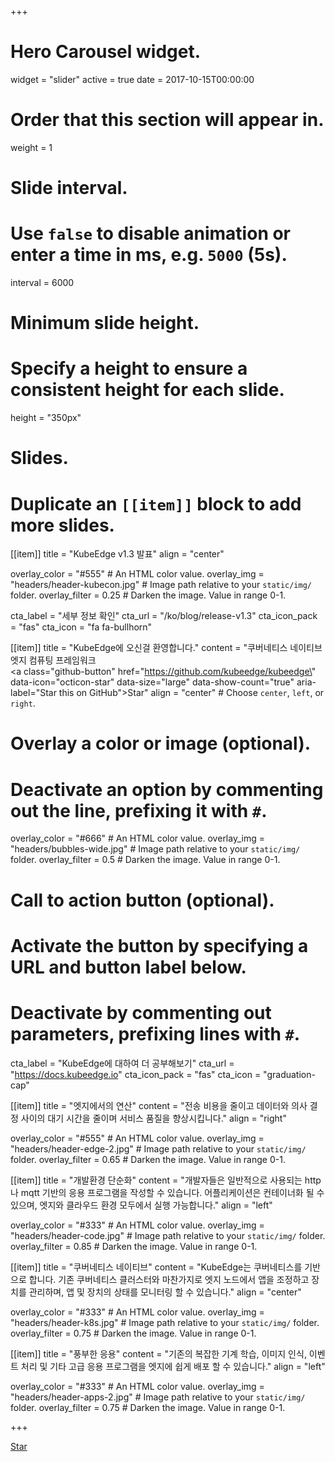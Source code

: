 +++
# Hero Carousel widget.
widget = "slider"
active = true
date = 2017-10-15T00:00:00

# Order that this section will appear in.
weight = 1

# Slide interval.
# Use `false` to disable animation or enter a time in ms, e.g. `5000` (5s).
interval = 6000

# Minimum slide height.
# Specify a height to ensure a consistent height for each slide.
height = "350px"

# Slides.
# Duplicate an `[[item]]` block to add more slides.
[[item]]
  title = "KubeEdge v1.3 발표"
  align = "center"

  overlay_color = "#555"  # An HTML color value.
  overlay_img = "headers/header-kubecon.jpg"  # Image path relative to your `static/img/` folder.
  overlay_filter = 0.25  # Darken the image. Value in range 0-1.

  cta_label = "세부 정보 확인"
  cta_url = "/ko/blog/release-v1.3"
  cta_icon_pack = "fas"
  cta_icon = "fa fa-bullhorn"

[[item]]
  title = "KubeEdge에 오신걸 환영합니다."
  content = "쿠버네티스 네이티브 엣지 컴퓨팅 프레임워크 <br /> <a class=\"github-button\" href=\"https://github.com/kubeedge/kubeedge\" data-icon=\"octicon-star\" data-size=\"large\" data-show-count=\"true\" aria-label=\"Star this on GitHub\">Star</a>"
  align = "center"  # Choose `center`, `left`, or `right`.

  # Overlay a color or image (optional).
  #   Deactivate an option by commenting out the line, prefixing it with `#`.
  overlay_color = "#666"  # An HTML color value.
  overlay_img = "headers/bubbles-wide.jpg"  # Image path relative to your `static/img/` folder.
  overlay_filter = 0.5  # Darken the image. Value in range 0-1.

  # Call to action button (optional).
  #   Activate the button by specifying a URL and button label below.
  #   Deactivate by commenting out parameters, prefixing lines with `#`.
  cta_label = "KubeEdge에 대하여 더 공부해보기"
  cta_url = "https://docs.kubeedge.io"
  cta_icon_pack = "fas"
  cta_icon = "graduation-cap"

[[item]]
  title = "엣지에서의 연산"
  content = "전송 비용을 줄이고 데이터와 의사 결정 사이의 대기 시간을 줄이며 서비스 품질을 향상시킵니다."
  align = "right"

  overlay_color = "#555"  # An HTML color value.
  overlay_img = "headers/header-edge-2.jpg"  # Image path relative to your `static/img/` folder.
  overlay_filter = 0.65  # Darken the image. Value in range 0-1.

[[item]]
  title = "개발환경 단순화"
  content = "개발자들은 일반적으로 사용되는 http나 mqtt 기반의 응용 프로그램을 작성할 수 있습니다. 어플리케이션은 컨테이너화 될 수 있으며, 엣지와 클라우드 환경 모두에서 실행 가능합니다."
  align = "left"

  overlay_color = "#333"  # An HTML color value.
  overlay_img = "headers/header-code.jpg"  # Image path relative to your `static/img/` folder.
  overlay_filter = 0.85  # Darken the image. Value in range 0-1.

[[item]]
  title = "쿠버네티스 네이티브"
  content = "KubeEdge는 쿠버네티스를 기반으로 합니다. 기존 쿠버네티스 클러스터와 마찬가지로 엣지 노드에서 앱을 조정하고 장치를 관리하며, 앱 및 장치의 상태를 모니터링 할 수 있습니다."
  align = "center"

  overlay_color = "#333"  # An HTML color value.
  overlay_img = "headers/header-k8s.jpg"  # Image path relative to your `static/img/` folder.
  overlay_filter = 0.75  # Darken the image. Value in range 0-1.

[[item]]
  title = "풍부한 응용"
  content = "기존의 복잡한 기계 학습, 이미지 인식, 이벤트 처리 및 기타 고급 응용 프로그램을 엣지에 쉽게 배포 할 수 있습니다."
  align = "left"

  overlay_color = "#333"  # An HTML color value.
  overlay_img = "headers/header-apps-2.jpg"  # Image path relative to your `static/img/` folder.
  overlay_filter = 0.75  # Darken the image. Value in range 0-1.

+++

<div class="mt-3">
  <a class="github-button" href="https://github.com/kubeedge/kubeedge" data-icon="octicon-star" data-size="large" data-show-count="true" aria-label="Star this on GitHub">Star</a>
</div>
<script async defer src="https://buttons.github.io/buttons.js"></script>
